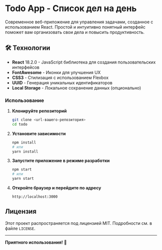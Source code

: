 #  Todo App - Список дел на день

Современное веб-приложение для управления задачами, созданное с использованием React. Простой и интуитивно понятный интерфейс поможет вам организовать свои дела и повысить продуктивность.


## 🛠 Технологии

- **React** 18.2.0 - JavaScript библиотека для создания пользовательских интерфейсов
- **FontAwesome** - Иконки для улучшения UX
- **CSS3** - Стилизация с использованием Flexbox
- **UUID** - Генерация уникальных идентификаторов
- **Local Storage** - Локальное сохранение данных (опционально)


### Использование

1. **Клонируйте репозиторий**
   ```bash
   git clone <url-вашего-репозитория>
   cd todo
   ```

2. **Установите зависимости**
   ```bash
   npm install
   # или
   yarn install
   ```

3. **Запустите приложение в режиме разработки**
   ```bash
   npm start
   # или
   yarn start
   ```

4. **Откройте браузер и перейдите по адресу**
   ```
   http://localhost:3000
   ```




##  Лицензия

Этот проект распространяется под лицензией MIT. Подробности см. в файле `LICENSE`.



---

**Приятного использования!** 🎉
